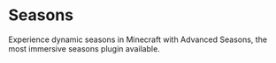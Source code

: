 # Seasons
Experience dynamic seasons in Minecraft with Advanced Seasons, the most immersive seasons plugin available.

